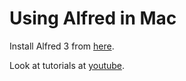 # Using Alfred in Mac
Install Alfred 3 from [here](https://www.alfredapp.com/).

Look at tutorials at [youtube](https://www.youtube.com/watch?v=-UZ1mHknTiM).
